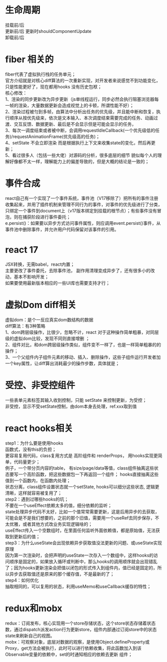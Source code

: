 # 生命周期  
  挂载前/后  
  更新前/后 更新时shouldComponentUpdate  
  卸载前/后  
  
# fiber 相关的  
  fiber代表了虚拟执行栈的任务单元；  
  官方介绍就是对核心diff算法的一次重新实现，对开发者来说感觉不到功能变化，只是性能更好了，现在都用hooks 没有历史包袱；  
  核心修改：  
    1、渲染的同步更新改为异步更新（js单线程运行，同步必然会执行阻塞浏览器每一帧的渲染，大量数据更新会造成视觉上的卡顿，所谓性能不好）；  
    2、渲染过程被匀到多帧，由算法中分析出任务的优先级，并且能中断和恢复，执行顺序从按优先级来，依次是文本输入、本次调度结束需要完成的任务、动画过渡、交互反馈、数据更新、最后是不会显示但是可能会显示的任务，  
    3、每次一调度结束或者被中断，会调用requestIdleCallback(一个优先级低的任务)/requestAnimationFrame(优先级高的任务)；  
    4、setState 不会立即渲染 而是根据执行上下文来收集state的变化，然后再更新；  
    5、看过很多人（包括一些大佬）对源码的分析，很多底层的细节 貌似每个人的理解好像都不太一样，理解能力上的偏差导致的，但是大概的结论是一致的；  
    
# 事件合成  
  react自己有一个实现了一个事件系统，事件池（V17移除了）把所有的事件注册收集起来，并用了插件机制来管理不同行为的事件，对事件的优先级进行了分类，只绑定一个事件到document上（v17版本绑定到挂载的根节点）；有些事件没有冒泡，则在捕获阶段进行事件委托；  
  e.persist()：如果要以异步方式访问事件属性，则应调用event.persist()事件，从事件池中删除事件，并允许用户代码保留对该事件的引用。  
  
# react 17  
  JSX转换，无需babel，react内置；  
  主要更改了事件委托，去除事件池， 副作用清理变成异步了，还有很多小的改动，基本不影响开发；  
  如果要使用最新版本相应的一些UI库也需要支持才行；  
  
# 虚拟Dom diff相关  
  虚拟dom：是个一反应真实dom数结构的数据  
  diff算法：有3种策略  
    1、dom跨层级操作，比很少，忽略不计，react 对于这种操作简单粗暴，对同层级的虚拟dom比较，发现不同则直接增删 ；  
    2、组件对比，和dom跨层级操作类似，组件变不一样了，也是一样简单粗暴的的操作；  
    3、一个父组件内子组件元素的移动、插入、删除操作，这些子组件运行开发者加一个key属性，让diff算出消耗最少的操作步数，具体就是；  
  
# 受控、非受控组件   
  一些表单元素标签其输入收到控制，只能 setState 来控制更新，为受控；  
  非受控，显示不受setState控制，由dom本身去处理，ref.xxx取到值  
  
# react hooks相关  
  step1：为什么要是使用hooks  
    函数式，没有this的负担；  
    更容易复用代码，class复用方式是 高阶组件和  renderProps， 用hooks实现更简单，代码量更少；  
      例子，一个带分页内容的table， 有size/page/data等值，class组件抽离这些状态要写一个高阶函数，把这些数据包一下再返回一个组件； hooks直接抽离这些值到一个函数内，在函数内处理；  
    状态分离，class组件设置状态就一个setState, hooks可以细分这些状态, 逻辑更清晰，这样就容易被复用了；  
  step2：遇到过哪些hooks的坑；  
    不要在一个useEffect依赖太多的值，细分依赖的监听；  
    state处理异步代码不太好，比如一个值常常需要更新，这是后用异步的去获取，可能会是不是我们想要的，之前的那个旧值，需要用一个useRef去同步保存，不太优雅，或者其他方式改业务实现逻辑啥的；  
    useEffect传入一个空数组时，在里面任何监听外面依赖值，都是原始值，无法获取到更新后的值；  
  step3：为什么useState会出现依赖异步获取值没法更新的问题、或useState实现原理  
    因为第一次渲染时，会把声明的useState一次存入一个数组中，这样hooks的访问顺序是固定的，如果放入循环或判断中，那么hooks的调用顺序就会出现错乱了；因为hooks更新渲染会把值以闭包的形式传入到组件内，值已经是固定的，所以异步去获取值还是原来的那个缓存值，不是最新的了；  
  step4：如何优化  
    抽取相同的，可以复用的状态，利用useMemo和useCallback缓存的特性；  
  
# redux和mobx  
  redux：订阅发布，核心实现用一个store存储状态，这个store状态存储着状态数，通过dispatch派发action行为更新store，组件内部通过订阅store中的状态state来刷新自己的视图。  
  mobx：可观察对象，底层对数据的观察，是使用Object.defineProperty或Proxy，get方法会被执行，此时可以进行依赖收集，将此函数加入到该Observable变量的依赖中，set的时通知相应的依赖去更新 组件；  
  